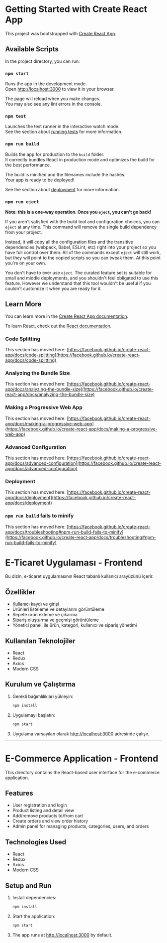 # Getting Started with Create React App

This project was bootstrapped with [Create React App](https://github.com/facebook/create-react-app).

## Available Scripts

In the project directory, you can run:

### `npm start`

Runs the app in the development mode.\
Open [http://localhost:3000](http://localhost:3000) to view it in your browser.

The page will reload when you make changes.\
You may also see any lint errors in the console.

### `npm test`

Launches the test runner in the interactive watch mode.\
See the section about [running tests](https://facebook.github.io/create-react-app/docs/running-tests) for more information.

### `npm run build`

Builds the app for production to the `build` folder.\
It correctly bundles React in production mode and optimizes the build for the best performance.

The build is minified and the filenames include the hashes.\
Your app is ready to be deployed!

See the section about [deployment](https://facebook.github.io/create-react-app/docs/deployment) for more information.

### `npm run eject`

**Note: this is a one-way operation. Once you `eject`, you can't go back!**

If you aren't satisfied with the build tool and configuration choices, you can `eject` at any time. This command will remove the single build dependency from your project.

Instead, it will copy all the configuration files and the transitive dependencies (webpack, Babel, ESLint, etc) right into your project so you have full control over them. All of the commands except `eject` will still work, but they will point to the copied scripts so you can tweak them. At this point you're on your own.

You don't have to ever use `eject`. The curated feature set is suitable for small and middle deployments, and you shouldn't feel obligated to use this feature. However we understand that this tool wouldn't be useful if you couldn't customize it when you are ready for it.

## Learn More

You can learn more in the [Create React App documentation](https://facebook.github.io/create-react-app/docs/getting-started).

To learn React, check out the [React documentation](https://reactjs.org/).

### Code Splitting

This section has moved here: [https://facebook.github.io/create-react-app/docs/code-splitting](https://facebook.github.io/create-react-app/docs/code-splitting)

### Analyzing the Bundle Size

This section has moved here: [https://facebook.github.io/create-react-app/docs/analyzing-the-bundle-size](https://facebook.github.io/create-react-app/docs/analyzing-the-bundle-size)

### Making a Progressive Web App

This section has moved here: [https://facebook.github.io/create-react-app/docs/making-a-progressive-web-app](https://facebook.github.io/create-react-app/docs/making-a-progressive-web-app)

### Advanced Configuration

This section has moved here: [https://facebook.github.io/create-react-app/docs/advanced-configuration](https://facebook.github.io/create-react-app/docs/advanced-configuration)

### Deployment

This section has moved here: [https://facebook.github.io/create-react-app/docs/deployment](https://facebook.github.io/create-react-app/docs/deployment)

### `npm run build` fails to minify

This section has moved here: [https://facebook.github.io/create-react-app/docs/troubleshooting#npm-run-build-fails-to-minify](https://facebook.github.io/create-react-app/docs/troubleshooting#npm-run-build-fails-to-minify)

# E-Ticaret Uygulaması - Frontend

Bu dizin, e-ticaret uygulamasının React tabanlı kullanıcı arayüzünü içerir.

## Özellikler

- Kullanıcı kaydı ve girişi
- Ürünleri listeleme ve detaylarını görüntüleme
- Sepete ürün ekleme ve çıkarma
- Sipariş oluşturma ve geçmişi görüntüleme
- Yönetici paneli ile ürün, kategori, kullanıcı ve sipariş yönetimi

## Kullanılan Teknolojiler

- React
- Redux
- Axios
- Modern CSS

## Kurulum ve Çalıştırma

1. Gerekli bağımlılıkları yükleyin:
   ```bash
   npm install
   ```
2. Uygulamayı başlatın:
   ```bash
   npm start
   ```
3. Uygulama varsayılan olarak [http://localhost:3000](http://localhost:3000) adresinde çalışır.

---

# E-Commerce Application - Frontend

This directory contains the React-based user interface for the e-commerce application.

## Features

- User registration and login
- Product listing and detail view
- Add/remove products to/from cart
- Create orders and view order history
- Admin panel for managing products, categories, users, and orders

## Technologies Used

- React
- Redux
- Axios
- Modern CSS

## Setup and Run

1. Install dependencies:
   ```bash
   npm install
   ```
2. Start the application:
   ```bash
   npm start
   ```
3. The app runs at [http://localhost:3000](http://localhost:3000) by default.
